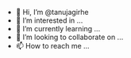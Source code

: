 - 👋 Hi, I’m @tanujagirhe
- 👀 I’m interested in ...
- 🌱 I’m currently learning ...
- 💞️ I’m looking to collaborate on ...
- 📫 How to reach me ...

<!---
tanujagirhe/tanujagirhe is a ✨ special ✨ repository because its `README.md` (this file) appears on your GitHub profile.
You can click the Preview link to take a look at your changes.
--->
